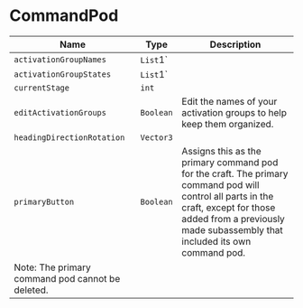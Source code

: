 # CommandPod

|Name|Type|Description|
|--|--|--|
|`activationGroupNames`|`List`1`||
|`activationGroupStates`|`List`1`||
|`currentStage`|`int`||
|`editActivationGroups`|`Boolean`|Edit the names of your activation groups to help keep them organized.|
|`headingDirectionRotation`|`Vector3`||
|`primaryButton`|`Boolean`|Assigns this as the primary command pod for the craft. The primary command pod will control all parts in the craft, except for those added from a previously made subassembly that included its own command pod.
Note: The primary command pod cannot be deleted.|
